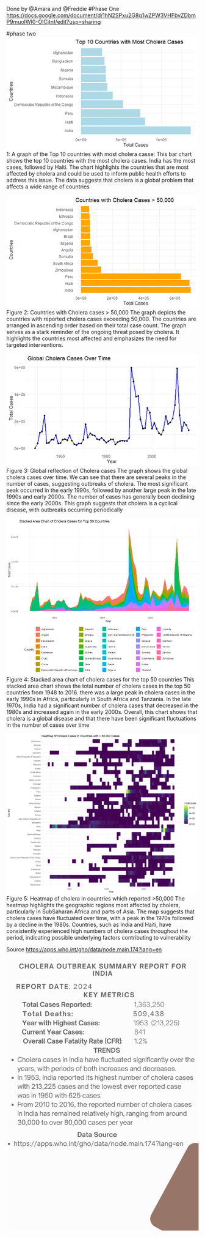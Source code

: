 Done by @Amara and @Freddie
#Phase One
https://docs.google.com/document/d/1hN2SPxu2G8q1wZPW3VHFbvZDbmP9muoIWI0-OICjtnI/edit?usp=sharing

#phase two
![Graph1](image.png) 1: A graph of the Top 10 countries with most cholera casse: This bar chart shows the top 10 countries with the most cholera cases. India has the most
cases, followed by Haiti. The chart highlights the countries that are most affected by cholera
and could be used to inform public health efforts to address this issue. The data suggests that
cholera is a global problem that affects a wide range of countries

![Graph2](image-1.png) 
Figure 2: Countries with Cholera cases > 50,000
The graph depicts the countries with reported cholera cases exceeding 50,000. The countries
are arranged in ascending order based on their total case count. The graph serves as a stark
reminder of the ongoing threat posed by cholera. It highlights the countries most affected and
emphasizes the need for targeted interventions.

![Graph3](3.png)
Figure 3: Global reflection of Cholera cases
The graph shows the global cholera cases over time. We can see that there are several
peaks in the number of cases, suggesting outbreaks of cholera. The most significant peak
occurred in the early 1990s, followed by another large peak in the late 1990s and early
2000s. The number of cases has generally been declining since the early 2000s.
This graph suggests that cholera is a cyclical disease, with outbreaks occurring
periodically

![Graph4](4.png)
Figure 4: Stacked area chart of cholera cases for the top 50 countries
This stacked area chart shows the total number of cholera cases in the top 50 countries
from 1948 to 2016. there was a large peak in cholera cases in the early 1990s in Africa,
particularly in South Africa and Tanzania. In the late 1970s, India had a significant number of
cholera cases that decreased in the 1980s and increased again in the early 2000s. Overall,
this chart shows that cholera is a global disease and that there have been significant
fluctuations in the number of cases over time

![Graph5](image-2.png)
Figure 5: Heatmap of cholera in countries which reported >50,000
The heatmap highlights the geographic regions most affected by cholera, particularly in SubSaharan Africa and parts of Asia. The map suggests that cholera cases have fluctuated over
time, with a peak in the 1970s followed by a decline in the 1980s. Countries, such as India and
Haiti, have consistently experienced high numbers of cholera cases throughout the period,
indicating possible underlying factors contributing to vulnerability

Source
https://apps.who.int/gho/data/node.main.174?lang=en

![Result Summary](Summary_Report_India.png)